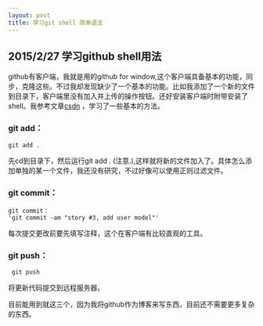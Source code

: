 ```yaml
---
layout: post
title: 学习git shell 简单语法
---
```

## 2015/2/27 学习github shell用法

github有客户端，我就是用的github for window,这个客户端具备基本的功能，同步，克隆这些。不过我却发现缺少了一个基本的功能。比如我添加了一个新的文件到目录下，客户端里没有加入并上传的操作按钮。还好安装客户端时附带安装了shell。我参考文章[csdn](http://blog.csdn.net/pony_maggie/article/details/23207847) ，学习了一些基本的方法。


###  git add：

```
git add .
```
先cd到目录下，然后运行git add . (注意.),这样就将新的文件加入了。具体怎么添加单独的某一个文件，我还没有研究，不过好像可以使用正则过滤文件。

###  git commit：

```
git commit：
'git commit -am "story #3, add user model"'
```
每次提交更改前要先填写注释，这个在客户端有比较直观的工具。

###  git push：

```
 git push

```
将更新代码提交到远程服务器。


目前能用到就这三个，因为我将github作为博客来写东西，目前还不需要更多复杂的东西。

